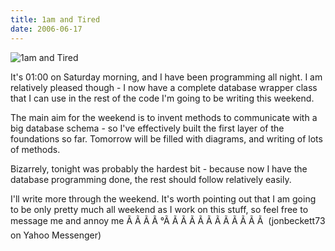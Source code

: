 ```yaml
---
title: 1am and Tired
date: 2006-06-17
---
```


![1am and Tired](https://source.unsplash.com/ZYYS1kapOm8/1600x900)

It's 01:00 on Saturday morning, and I have been programming all night. I am relatively pleased though - I now have a complete database wrapper class that I can use in the rest of the code I'm going to be writing this weekend.

The main aim for the weekend is to invent methods to communicate with a big database schema - so I've effectively built the first layer of the foundations so far. Tomorrow will be filled with diagrams, and writing of lots of methods.

Bizarrely, tonight was probably the hardest bit - because now I have the database programming done, the rest should follow relatively easily.

I'll write more through the weekend. It's worth pointing out that I am going to be only pretty much all weekend as I work on this stuff, so feel free to message me and annoy me Ã Ã Ã Ã °Ã Ã Ã Ã Ã Ã Ã Ã Ã Ã Ã Ã  (jonbeckett73 on Yahoo Messenger)